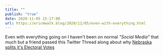 ```yaml
---
title: ""
publish: "true"
date: 2020-11-05 15:17:00
url: https://ericmwalk.blog/2020/11/05/even-with-everything.html
---
```


Even with everything going on I haven't been on normal _"Social Media"_ that much but a friend passed this Twitter Thread along about why [Nebraska splits it's Electoral Votes](https://twitter.com/aschrock/status/1324071351112491008)